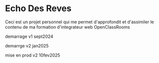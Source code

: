 # Echo Des Reves

Ceci est un projet personnel qui me permet d'approfondit et d'assimiler le contenu de ma formation d'integrateur web OpenClassRooms

demarrage v1 sept2024

demarrge v2 jan2025

mise en prod v2 10fev2025